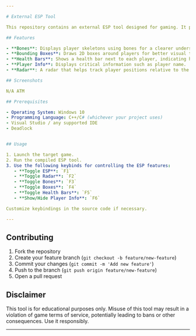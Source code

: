 ```yaml
---

# External ESP Tool

This repository contains an external ESP tool designed for gaming. It provides features such as bone rendering, bounding boxes, health bars, player information, and a radar overlay.

## Features

- **Bones**: Displays player skeletons using bones for a clearer understanding of player positions and actions.
- **Bounding Boxes**: Draws 2D boxes around players for better visual tracking.
- **Health Bars**: Shows a health bar next to each player, indicating how much health they have left.
- **Player Info**: Displays critical information such as player name.
- **Radar**: A radar that helps track player positions relative to the user.

## Screenshots

N/A ATM

## Prerequisites

- Operating System: Windows 10
- Programming Language: C++/C# (whichever your project uses)
- Visual Studio / any supported IDE
- Deadlock


## Usage

1. Launch the target game.
2. Run the compiled ESP tool.
3. Use the following keybinds for controlling the ESP features:
   - **Toggle ESP**: `F1`
   - **Toggle Radar**: `F2`
   - **Toggle Bones**: `F3`
   - **Toggle Boxes**: `F4`
   - **Toggle Health Bars**: `F5`
   - **Show/Hide Player Info**: `F6`

Customize keybindings in the source code if necessary.

---
```


## Contributing

1. Fork the repository
2. Create your feature branch (`git checkout -b feature/new-feature`)
3. Commit your changes (`git commit -m 'Add new feature'`)
4. Push to the branch (`git push origin feature/new-feature`)
5. Open a pull request

## Disclaimer

This tool is for educational purposes only. Misuse of this tool may result in a violation of game terms of service, potentially leading to bans or other consequences. Use it responsibly.

---
